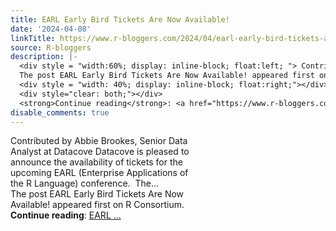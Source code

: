 ```yaml
---
title: EARL Early Bird Tickets Are Now Available!
date: '2024-04-08'
linkTitle: https://www.r-bloggers.com/2024/04/earl-early-bird-tickets-are-now-available/
source: R-bloggers
description: |-
  <div style = "width:60%; display: inline-block; float:left; "> Contributed by Abbie Brookes, Senior Data Analyst at Datacove Datacove is pleased to announce the availability of tickets for the upcoming EARL (Enterprise Applications of the R Language) conference.  The...<br />
  The post EARL Early Bird Tickets Are Now Available! appeared first on R Consortium.</div>
  <div style = "width: 40%; display: inline-block; float:right;"></div>
  <div style="clear: both;"></div>
  <strong>Continue reading</strong>: <a href="https://www.r-bloggers.com/2024/04/earl-early-bird-tickets-are-now-available/">EARL ...
disable_comments: true
---
```

<div style = "width:60%; display: inline-block; float:left; "> Contributed by Abbie Brookes, Senior Data Analyst at Datacove Datacove is pleased to announce the availability of tickets for the upcoming EARL (Enterprise Applications of the R Language) conference.  The...<br />
The post EARL Early Bird Tickets Are Now Available! appeared first on R Consortium.</div>
<div style = "width: 40%; display: inline-block; float:right;"></div>
<div style="clear: both;"></div>
<strong>Continue reading</strong>: <a href="https://www.r-bloggers.com/2024/04/earl-early-bird-tickets-are-now-available/">EARL ...